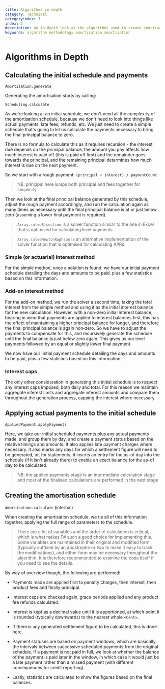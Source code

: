 ```yaml
---
title: Algorithms in depth
category: Technical
categoryindex: 3
index: 2
description: An in-depth look at the algorithms used to create amortisation schedules
keywords: algorithm methodology amortisation amortization
---
```


# Algorithms in Depth

## Calculating the initial schedule and payments

```Amortisation.generate```

Generating the amortisation starts by calling:

```Scheduling.calculate```

As we're looking at an initial schedule, we don't need all the complexity of the amortisation schedule, because we don't need to look into
things like actual payments, late fees, refunds, etc. We just need to create a simple schedule that's going to let us calculate the payments
necessary to bring the final principal balance to zero.

There is no formula to calculate this as it requires recursion - the interest due depends on the principal balance, the amount you pay affects
how much interest is paid off (this is paid off first) and the remainder goes towards the principal, and the remaining principal determines
how much interest is due on the next payment.

So we start with a rough payment: ```(principal + interest) / paymentCount```

> NB: principal here lumps both principal and fees together for simplicity

Then we look at the final principal balance generated by this schedule, adjust the rough payment accordingly, and run the calculation again
as many times as necessary until the final principal balance is at or just below zero (assuming a lower final payment is required).

> ```Array.solveBisection``` is a solver function similar to the one in Excel that is optimised for calculating level payments.

> ```Array.solveNewtonRaphson``` is an alternative implementation of the solver function that is optimised for calculating APRs.

### Simple (or actuarial) interest method

For the simple method, once a solution is found, we have our initial payment schedule detailing the days and amounts to be paid, plus a few statistics
based on this information.

### Add-on interest method

For the add-on method, we run the solver a second time, taking the total interest from the simple method and using it as the initial interest balance
for the new calculation. However, with a non-zero initial interest balance, bearing in mind that payments are applied to interest balances first,
this has the effect of maintaining a higher principal balance for longer, and therefore the final principal balance is again non-zero. So we have
to adjust the payments to compensate for this, and recursively generate the schedule until the final balance is just below zero again. This gives
us our level payments followed by an equal or slightly lower final payment.

We now have our initial payment schedule detailing the days and amounts to be paid, plus a few statistics based on this information.

### Interest caps

The only other consideration in generating this initial schedule is to respect any interest caps imposed, both daily and total. For this reason
we maintain aggregate interest limits and aggregate interest amounts and compare them throughout the generation process, capping the interest where
necessary.

## Applying actual payments to the initial schedule

```AppliedPayment.applyPayments```

Here, we take our initial scheduled payments plus any actual payments made, and group them by day, and create a payment status based on the
relative timings and amounts. It also applies late payment charges where necessary. It also marks any days for which a settlement figure will
need to be generated, or, for statements, it inserts an entry for the as-of day into the schedule (if it isn't already there) to enable an exact
balance for the as-of day to be calculated.

> NB: the applied payments stage is an intermediate calculation stage and most of the finalised calculations are performed in the next stage

## Creating the amortisation schedule

```Amortisation.calculate``` (internal)

When creating the amortisation schedule, we tie all of this information together, applying the full range of parameters to the schedule.

> There are a lot of variables and the order of calculation is critical, which is what makes F# such a good choice for implementing this. Some
variables are maintained in their original and modified form (typically suffixed by an apostrophe or two to make it easy to track the modifications),
and either form may be necessary throughout the algorithm. It is therefore recommended to examine the code itself if you need to see the details.

By way of overview though, the following are performed:

- Payments made are applied first to penalty charges, then interest, then product fees and finally principal.

- Interest caps are checked again, grace periods applied and any product fee refunds calculated.

- Interest is kept as a decimal value until it is apportioned, at which point it is rounded (typically downwards) to the nearest whole `<Cent>`.

- If there is any generated settlement figure to be calculated, this is done here.

- Payment statuses are based on payment windows, which are basically the intervals between successive scheduled payments from the original schedule.
If a payment is not paid in full, we look at whether the balance of the payment is paid later in the window, in which case it would just be a late
payment rather than a missed payment (with different consequences for credit reporting).

- Lastly, statistics are calculated to show the figures based on the final balances.
